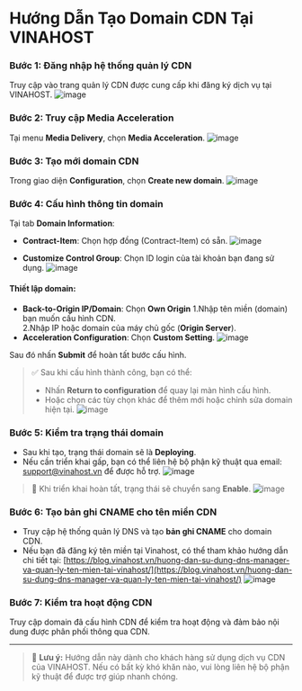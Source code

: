 # Hướng Dẫn Tạo Domain CDN Tại VINAHOST

### Bước 1: Đăng nhập hệ thống quản lý CDN
Truy cập vào trang quản lý CDN được cung cấp khi đăng ký dịch vụ tại VINAHOST.
![image](https://github.com/user-attachments/assets/73d11ae4-2657-4fd2-acbe-5b45899cc285)

### Bước 2: Truy cập Media Acceleration
Tại menu **Media Delivery**, chọn **Media Acceleration**.
![image](https://github.com/user-attachments/assets/54f5396e-62a0-422c-9d1b-46d9968cef9e)

### Bước 3: Tạo mới domain CDN
Trong giao diện **Configuration**, chọn **Create new domain**.
![image](https://github.com/user-attachments/assets/0efe54bf-cb58-4019-b47c-54a44c71d60a)

### Bước 4: Cấu hình thông tin domain

Tại tab **Domain Information**:

- **Contract-Item**: Chọn hợp đồng (Contract-Item) có sẵn.
![image](https://github.com/user-attachments/assets/64fae013-f049-45ab-9c59-2ec97aea95a5)

- **Customize Control Group**: Chọn ID login của tài khoản bạn đang sử dụng.
![image](https://github.com/user-attachments/assets/1b8b6152-7042-4057-9357-c9943145d4a7)

#### Thiết lập domain:
- **Back-to-Origin IP/Domain**: Chọn **Own Origin**
  1.Nhập tên miền (domain) bạn muốn cấu hình CDN.  
  2.Nhập IP hoặc domain của máy chủ gốc (**Origin Server**).
- **Acceleration Configuration**: Chọn **Custom Setting**.
![image](https://github.com/user-attachments/assets/fbf05e67-7659-4741-a1ec-4cee45eaa3b5)


Sau đó nhấn **Submit** để hoàn tất bước cấu hình.

> ✅ Sau khi cấu hình thành công, bạn có thể:
> - Nhấn **Return to configuration** để quay lại màn hình cấu hình.
> - Hoặc chọn các tùy chọn khác để thêm mới hoặc chỉnh sửa domain hiện tại.
![image](https://github.com/user-attachments/assets/269bfb6c-acef-4aa6-9e5a-2ff567ecf1c5)


### Bước 5: Kiểm tra trạng thái domain

- Sau khi tạo, trạng thái domain sẽ là **Deploying**.
- Nếu cần triển khai gấp, bạn có thể liên hệ bộ phận kỹ thuật qua email: [support@vinahost.vn](mailto:support@vinahost.vn) để được hỗ trợ.
![image](https://github.com/user-attachments/assets/83eb8b8a-10ca-4d08-8516-cf5a5d5d1a2d)


> 🔄 Khi triển khai hoàn tất, trạng thái sẽ chuyển sang **Enable**.
![image](https://github.com/user-attachments/assets/f3c22088-19dd-497c-a4cc-406faf3f005b)

### Bước 6: Tạo bản ghi CNAME cho tên miền CDN

- Truy cập hệ thống quản lý DNS và tạo **bản ghi CNAME** cho domain CDN.
- Nếu bạn đã đăng ký tên miền tại Vinahost, có thể tham khảo hướng dẫn chi tiết tại:
  [https://blog.vinahost.vn/huong-dan-su-dung-dns-manager-va-quan-ly-ten-mien-tai-vinahost/](https://blog.vinahost.vn/huong-dan-su-dung-dns-manager-va-quan-ly-ten-mien-tai-vinahost/)
![image](https://github.com/user-attachments/assets/03bd506e-f254-4bd6-a4e4-d8942782be0d)

### Bước 7: Kiểm tra hoạt động CDN

Truy cập domain đã cấu hình CDN để kiểm tra hoạt động và đảm bảo nội dung được phân phối thông qua CDN.



---

> 📝 **Lưu ý:** Hướng dẫn này dành cho khách hàng sử dụng dịch vụ CDN của VINAHOST. Nếu có bất kỳ khó khăn nào, vui lòng liên hệ bộ phận kỹ thuật để được trợ giúp nhanh chóng.




